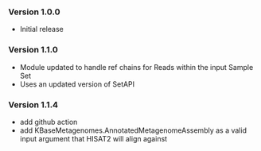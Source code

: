 
### Version 1.0.0
- Initial release

### Version 1.1.0
- Module updated to handle ref chains for Reads within the input Sample Set
- Uses an updated version of SetAPI


### Version 1.1.4
- add github action
- add KBaseMetagenomes.AnnotatedMetagenomeAssembly as a valid input argument that HISAT2 will align against
